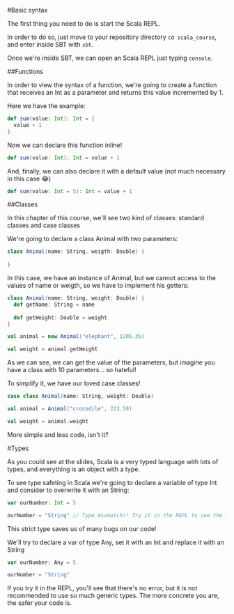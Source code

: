 #Basic syntax

The first thing you need to do is start the Scala REPL.

In order to do so, just move to your repository directory `cd scala_course`, and enter inside SBT with `sbt`. 

Once we're inside SBT, we can open an Scala REPL just typing `console`.

##Functions

In order to view the syntax of a function, we're going to create a function
that receives an Int as a parameter and returns this value incremented by 1.

Here we have the example:

```scala
def sum(value: Int): Int = {
  value + 1
}
```

Now we can declare this function inline!

```scala
def sum(value: Int): Int = value + 1
```

And, finally, we can also declare it with a default value (not much necessary in this case :joy:)

```scala
def sum(value: Int = 5): Int = value + 1
```

##Classes

In this chapter of this course, we'll see two kind of classes: standard classes and case classes

We're going to declare a class Animal with two parameters:

```scala
class Animal(name: String, weigth: Double) {
  
}
```

In this case, we have an instance of Animal, but we cannot access to the values of name or weigth,
so we have to implement his getters:

```scala
class Animal(name: String, weight: Double) {
  def getName: String = name
  
  def getWeight: Double = weight
}

val animal = new Animal("elephant", 1205.35)

val weight = animal.getWeight
```
As we can see, we can get the value of the parameters, but imagine you have a class
with 10 parameters... so hateful!

To simplify it, we have our loved case classes!

```scala
case class Animal(name: String, weight: Double)

val animal = Animal("crocodile", 223.59)

val weight = animal.weight
```

More simple and less code, isn't it?

#Types

As you could see at the slides, Scala is a very typed language with lots of
types, and everything is an object with a type.

To see type safeting in Scala we're going to declare a variable of type Int
and consider to overwrite it with an String:

```scala
var ourNumber: Int = 5

ourNumber = "String" // Type mismatch!! Try it in the REPL to see the full error
```

This strict type saves us of many bugs on our code!

We'll try to declare a var of type Any, set it with an Int and replace it with
an String

```scala
var ourNumber: Any = 5

ourNumber = "String"
```

If you try it in the REPL, you'll see that there's no error, but it is not recommended
to use so much generic types. The more concrete you are, the safer your code is.
